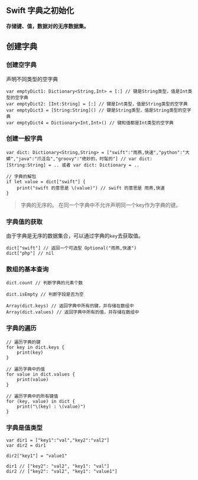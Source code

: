 ## Swift 字典之初始化

**存储键、值，数据对的无序数据集。**

## 创建字典

### 创建空字典
声明不同类型的空字典
```
var emptyDict1: Dictionary<String,Int> = [:] // 键是String类型，值是Int类型的空字典
var emptyDict2: [Int:String] = [:] // 键是Int类型，值是String类型的空字典
var emptyDict3 = [String:String]() // 键是String类型，值是String类型的空字典
var emptyDict4 = Dictionary<Int,Int>() // 键和值都是Int类型的空字典
```

### 创建一般字典
```
var dict: Dictionary<String,String> = ["swift":"雨燕,快速","python":"大蟒","java":"爪洼岛","groovy":"绝妙的，时髦的"] // var dict: [String:String] = .. 或者 var dict: Dictionary = .. 

// 字典的解包
if let value = dict["swift"] {
    print("swift 的意思是 \(value)") // swift 的意思是 雨燕,快速
}
```

> 字典的无序的。
> 在同一个字典中不允许声明同一个key作为字典的键。

### 字典值的获取
由于字典是无序的数据集合，可以通过字典的`key`去获取值。
```
dict["swift"] // 返回一个可选型 Optional("雨燕,快速")
dict["php"] // nil
```

### 数组的基本查询
```
dict.count // 判断字典的元素个数

dict.isEmpty // 判断字段是否为空

Array(dict.keys) // 返回字典中所有的键，并存储在数组中
Array(dict.values) // 返回字典中所有的值，并存储在数组中
```

### 字典的遍历
```
// 遍历字典的键
for key in dict.keys {
    print(key)
}

// 遍历字典中的值
for value in dict.values {
    print(value)
}

// 遍历字典中的所有键值
for (key, value) in dict {
    print("\(key) : \(value)")
}
```


### 字典是值类型
```
var dir1 = ["key1":"val","key2":"val2"]
var dir2 = dir1

dir2["key1"] = "value1"

dir1 // ["key2": "val2", "key1": "val"]
dir2 // ["key2": "val2", "key1": "value1"]
```



